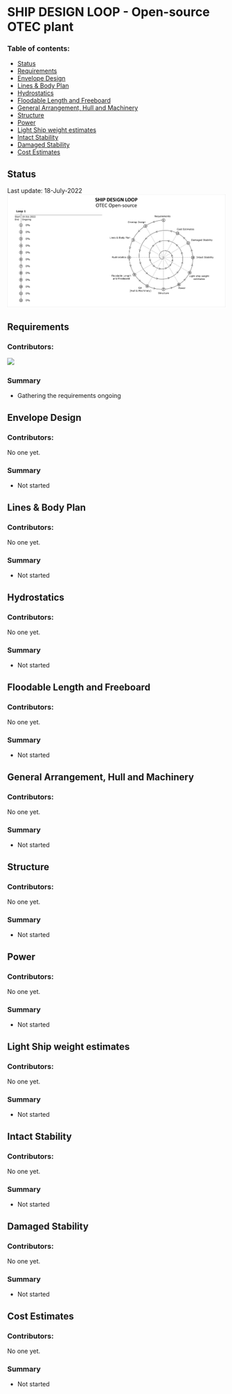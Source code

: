 # SHIP DESIGN LOOP - Open-source OTEC plant

### Table of contents:

- [Status](#status)
- [Requirements](#requirements)
- [Envelope Design](#envelope-design)
- [Lines & Body Plan](#lines--body-plan)
- [Hydrostatics](#hydrostatics)
- [Floodable Length and Freeboard](#floodable-length-and-freeboard)
- [General Arrangement, Hull and Machinery](#general-arrangement-hull-and-machinery)
- [Structure](#structure)
- [Power](#power)
- [Light Ship weight estimates](#light-ship-weight-estimates)
- [Intact Stability](#intact-stability)
- [Damaged Stability](#damaged-stability)
- [Cost Estimates](#cost-estimates)

## Status

Last update: 18-July-2022
<img title="Ship Design Loop status" src="IMG/Ship-design-loop-status.png" alt="Ship Design Loop status">

## Requirements

### Contributors:

[![](https://github.com/yev-d.png?size=50)](https://github.com/yev-d)

### Summary

* Gathering the requirements ongoing

## Envelope Design

### Contributors:

No one yet.

### Summary

* Not started

## Lines & Body Plan

### Contributors:

No one yet.

### Summary

* Not started

## Hydrostatics

### Contributors:

No one yet.

### Summary

* Not started

## Floodable Length and Freeboard

### Contributors:

No one yet.

### Summary

* Not started

## General Arrangement, Hull and Machinery

### Contributors:

No one yet.

### Summary

* Not started

## Structure

### Contributors:

No one yet.

### Summary

* Not started

## Power

### Contributors:

No one yet.

### Summary

* Not started

## Light Ship weight estimates

### Contributors:

No one yet.

### Summary

* Not started

## Intact Stability

### Contributors:

No one yet.

### Summary

* Not started

## Damaged Stability

### Contributors:

No one yet.

### Summary

* Not started

## Cost Estimates

### Contributors:

No one yet.

### Summary

* Not started
